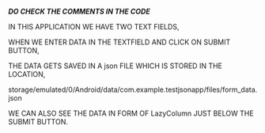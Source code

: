 
***DO CHECK THE COMMENTS IN THE CODE***

IN THIS APPLICATION WE HAVE TWO TEXT FIELDS,

WHEN WE ENTER DATA IN THE TEXTFIELD AND CLICK ON SUBMIT BUTTON,

THE DATA GETS SAVED IN A json FILE WHICH IS STORED IN THE LOCATION,

storage/emulated/0/Android/data/com.example.testjsonapp/files/form_data.json

WE CAN ALSO SEE THE DATA IN FORM OF LazyColumn JUST BELOW THE SUBMIT BUTTON.
